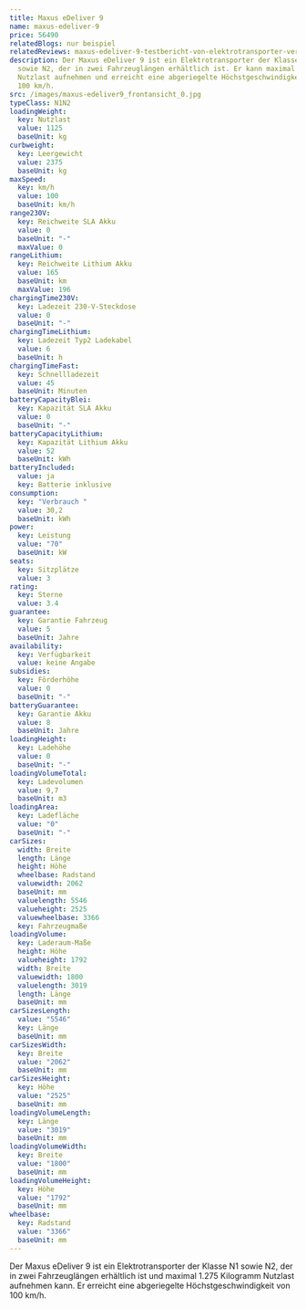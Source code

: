 ```yaml
---
title: Maxus eDeliver 9
name: maxus-edeliver-9
price: 56490
relatedBlogs: nur beispiel
relatedReviews: maxus-edeliver-9-testbericht-von-elektrotransporter-vergleich
description: Der Maxus eDeliver 9 ist ein Elektrotransporter der Klassen N1
  sowie N2, der in zwei Fahrzeuglängen erhältlich ist. Er kann maximal 1275 kg
  Nutzlast aufnehmen und erreicht eine abgeriegelte Höchstgeschwindigkeit von
  100 km/h.
src: /images/maxus-edeliver9_frontansicht_0.jpg
typeClass: N1N2
loadingWeight:
  key: Nutzlast
  value: 1125
  baseUnit: kg
curbweight:
  key: Leergewicht
  value: 2375
  baseUnit: kg
maxSpeed:
  key: km/h
  value: 100
  baseUnit: km/h
range230V:
  key: Reichweite SLA Akku
  value: 0
  baseUnit: "-"
  maxValue: 0
rangeLithium:
  key: Reichweite Lithium Akku
  value: 165
  baseUnit: km
  maxValue: 196
chargingTime230V:
  key: Ladezeit 230-V-Steckdose
  value: 0
  baseUnit: "-"
chargingTimeLithium:
  key: Ladezeit Typ2 Ladekabel
  value: 6
  baseUnit: h
chargingTimeFast:
  key: Schnellladezeit
  value: 45
  baseUnit: Minuten
batteryCapacityBlei:
  key: Kapazität SLA Akku
  value: 0
  baseUnit: "-"
batteryCapacityLithium:
  key: Kapazität Lithium Akku
  value: 52
  baseUnit: kWh
batteryIncluded:
  value: ja
  key: Batterie inklusive
consumption:
  key: "Verbrauch "
  value: 30,2
  baseUnit: kWh
power:
  key: Leistung
  value: "70"
  baseUnit: kW
seats:
  key: Sitzplätze
  value: 3
rating:
  key: Sterne
  value: 3.4
guarantee:
  key: Garantie Fahrzeug
  value: 5
  baseUnit: Jahre
availability:
  key: Verfügbarkeit
  value: keine Angabe
subsidies:
  key: Förderhöhe
  value: 0
  baseUnit: "-"
batteryGuarantee:
  key: Garantie Akku
  value: 8
  baseUnit: Jahre
loadingHeight:
  key: Ladehöhe
  value: 0
  baseUnit: "-"
loadingVolumeTotal:
  key: Ladevolumen
  value: 9,7
  baseUnit: m3
loadingArea:
  key: Ladefläche
  value: "0"
  baseUnit: "-"
carSizes:
  width: Breite
  length: Länge
  height: Höhe
  wheelbase: Radstand
  valuewidth: 2062
  baseUnit: mm
  valuelength: 5546
  valueheight: 2525
  valuewheelbase: 3366
  key: Fahrzeugmaße
loadingVolume:
  key: Laderaum-Maße
  height: Höhe
  valueheight: 1792
  width: Breite
  valuewidth: 1800
  valuelength: 3019
  length: Länge
  baseUnit: mm
carSizesLength:
  value: "5546"
  key: Länge
  baseUnit: mm
carSizesWidth:
  key: Breite
  value: "2062"
  baseUnit: mm
carSizesHeight:
  key: Höhe
  value: "2525"
  baseUnit: mm
loadingVolumeLength:
  key: Länge
  value: "3019"
  baseUnit: mm
loadingVolumeWidth:
  key: Breite
  value: "1800"
  baseUnit: mm
loadingVolumeHeight:
  key: Höhe
  value: "1792"
  baseUnit: mm
wheelbase:
  key: Radstand
  value: "3366"
  baseUnit: mm
---
```

Der Maxus eDeliver 9 ist ein Elektrotransporter der Klasse N1 sowie N2, der in zwei Fahrzeuglängen erhältlich ist und maximal 1.275  Kilogramm Nutzlast aufnehmen kann. Er erreicht eine abgeriegelte Höchstgeschwindigkeit von 100 km/h.